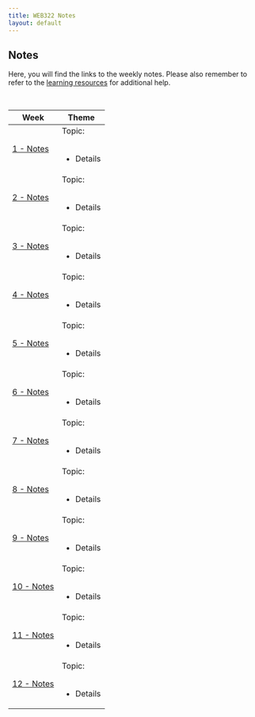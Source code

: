 ```yaml
---
title: WEB322 Notes
layout: default
---
```


## Notes

Here, you will find the links to the weekly notes.  Please also remember to refer to the [learning resources](/web322/resources) for additional help.

<br>

<table>
<thead>
<tr>
<th>Week</th>
<th>Theme</th>
</tr>
</thead>
<tbody>
<tr>
<td><a href="/web422/notes/week01">1 - Notes</a></td>
<td>
  Topic:<br><br>
<ul>
<li>Details</li>
</ul>
</td>
</tr>
<tr>
<td><a href="/web422/notes/week02">2 - Notes</a></td>
<td>
  Topic:<br><br>
<ul>
<li>Details</li>
</ul>
</td>
</tr>
<tr>
<td><a href="/web422/notes/week03">3 - Notes</a></td>
<td>
Topic:<br><br>
<ul>
<li>Details</li>
</ul>
</td>
</tr>
<tr>
<td><a href="/web422/notes/week04">4 - Notes</a></td>
<td>
Topic:<br><br>
<ul>
<li>Details</li>
</ul>
</td>
</tr>
<tr>
<td><a href="/web422/notes/week05">5 - Notes</a></td>
<td>
Topic:<br><br>
<ul>
<li>Details</li>
</ul>
</td>
</tr>
<tr>
<td><a href="/web422/notes/week06">6 - Notes</a></td>
<td>
Topic:<br><br>
<ul>
<li>Details</li>
</ul>
</td>
</tr>
<tr>
<td><a href="/web422/notes/week07">7 - Notes</a></td>
<td>
Topic:<br><br>
<ul>
<li>Details</li>
</ul>
</td>
</tr>
<tr>
<td><a href="/web422/notes/week08">8 - Notes</a></td>
<td>
Topic:<br><br>
<ul>
<li>Details</li>
</ul>
</td>
</tr>
  <tr>
<td><a href="/web422/notes/week09">9 - Notes</a></td>
<td>
Topic:<br><br>
<ul>
<li>Details</li>
</ul>
</td>
</tr>
  <tr>
<td><a href="/web422/notes/week10">10 - Notes</a></td>
<td>
Topic:<br><br>
<ul>
<li>Details</li>
</ul>
</td>
</tr>
    <tr>
<td><a href="/web422/notes/week11">11 - Notes</a></td>
<td>
Topic:<br><br>
<ul>
<li>Details</li>
  </ul>
</td>
</tr>
  <tr>
<td><a href="/web422/notes/week12">12 - Notes</a></td>
<td>
Topic:<br><br>
<ul>
<li>Details</li>
</ul>  
</td>
</tr>
</tbody>
</table>
